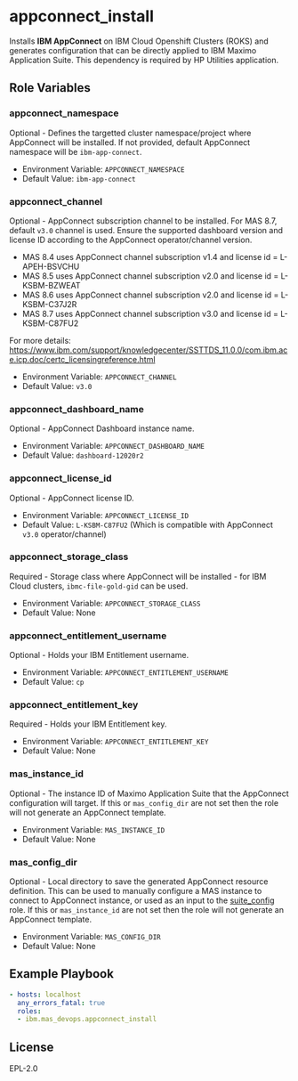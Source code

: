 appconnect_install
===========

Installs **IBM AppConnect** on IBM Cloud Openshift Clusters (ROKS) and generates configuration that can be directly applied to IBM Maximo Application Suite.
This dependency is required by HP Utilities application.

Role Variables
--------------

### appconnect_namespace
Optional - Defines the targetted cluster namespace/project where AppConnect will be installed. If not provided, default AppConnect namespace will be `ibm-app-connect`.

- Environment Variable: `APPCONNECT_NAMESPACE`
- Default Value: `ibm-app-connect`

### appconnect_channel
Optional - AppConnect subscription channel to be installed. For MAS 8.7, default `v3.0` channel is used. Ensure the supported dashboard version and license ID according to the AppConnect operator/channel version. 

- MAS 8.4 uses AppConnect channel subscription v1.4 and license id = L-APEH-BSVCHU
- MAS 8.5 uses AppConnect channel subscription v2.0 and license id = L-KSBM-BZWEAT
- MAS 8.6 uses AppConnect channel subscription v2.0 and license id = L-KSBM-C37J2R
- MAS 8.7 uses AppConnect channel subscription v3.0 and license id = L-KSBM-C87FU2

For more details: https://www.ibm.com/support/knowledgecenter/SSTTDS_11.0.0/com.ibm.ace.icp.doc/certc_licensingreference.html

- Environment Variable: `APPCONNECT_CHANNEL`
- Default Value: `v3.0`

### appconnect_dashboard_name
Optional - AppConnect Dashboard instance name.

- Environment Variable: `APPCONNECT_DASHBOARD_NAME`
- Default Value: `dashboard-12020r2`

### appconnect_license_id
Optional - AppConnect license ID.

- Environment Variable: `APPCONNECT_LICENSE_ID`
- Default Value: `L-KSBM-C87FU2` (Which is compatible with AppConnect `v3.0` operator/channel)

### appconnect_storage_class
Required - Storage class where AppConnect will be installed - for IBM Cloud clusters, `ibmc-file-gold-gid` can be used.

- Environment Variable: `APPCONNECT_STORAGE_CLASS`
- Default Value: None

### appconnect_entitlement_username
Optional - Holds your IBM Entitlement username.

- Environment Variable: `APPCONNECT_ENTITLEMENT_USERNAME`
- Default Value: `cp`

### appconnect_entitlement_key
Required - Holds your IBM Entitlement key.

- Environment Variable: `APPCONNECT_ENTITLEMENT_KEY`
- Default Value: None

### mas_instance_id
Optional - The instance ID of Maximo Application Suite that the AppConnect configuration will target.  If this or `mas_config_dir` are not set then the role will not generate an AppConnect template.

- Environment Variable: `MAS_INSTANCE_ID`
- Default Value: None

### mas_config_dir
Optional - Local directory to save the generated AppConnect resource definition.  This can be used to manually configure a MAS instance to connect to AppConnect instance, or used as an input to the [suite_config](suite_config.md) role. If this or `mas_instance_id` are not set then the role will not generate an AppConnect template.

- Environment Variable: `MAS_CONFIG_DIR`
- Default Value: None

Example Playbook
----------------

```yaml
- hosts: localhost
  any_errors_fatal: true
  roles:
  - ibm.mas_devops.appconnect_install
```

License
-------

EPL-2.0
